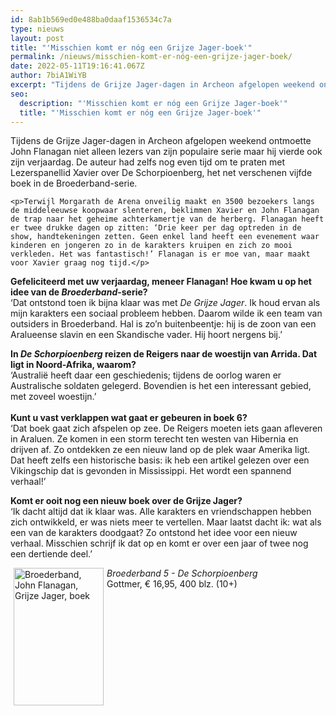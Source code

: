 ```yaml
---
id: 8ab1b569ed0e488ba0daaf1536534c7a
type: nieuws
layout: post
title: "'Misschien komt er nóg een Grijze Jager-boek'"
permalink: /nieuws/misschien-komt-er-nóg-een-grijze-jager-boek/
date: 2022-05-11T19:16:41.067Z
author: 7biA1WiYB
excerpt: "Tijdens de Grijze Jager-dagen in Archeon afgelopen weekend ontmoette John Flanagan niet alleen lezers van zijn populaire serie maar hij vierde ook zijn verjaardag. De auteur had zelfs nog even tijd om te praten met Lezerspanellid Xavier over De Schorpioenberg, het net verschenen vijfde boek in de Broederband-serie.  "
seo:
  description: "'Misschien komt er nóg een Grijze Jager-boek'"
  title: "'Misschien komt er nóg een Grijze Jager-boek'"
---
```

Tijdens de Grijze Jager-dagen in Archeon afgelopen weekend ontmoette John Flanagan niet alleen lezers van zijn populaire serie maar hij vierde ook zijn verjaardag. De auteur had zelfs nog even tijd om te praten met Lezerspanellid Xavier over De Schorpioenberg, het net verschenen vijfde boek in de Broederband-serie.  

    <p>Terwijl Morgarath de Arena onveilig maakt en 3500 bezoekers langs de middeleeuwse koopwaar slenteren, beklimmen Xavier en John Flanagan de trap naar het geheime achterkamertje van de herberg. Flanagan heeft er twee drukke dagen op zitten: ‘Drie keer per dag optreden in de show, handtekeningen zetten. Geen enkel land heeft een evenement waar kinderen en jongeren zo in de karakters kruipen en zich zo mooi verkleden. Het was fantastisch!’ Flanagan is er moe van, maar maakt voor Xavier graag nog tijd.</p>
<p><strong>Gefeliciteerd met uw verjaardag, meneer Flanagan! Hoe kwam u op het idee van de <em>Broederband</em>-serie?</strong><br>‘Dat ontstond toen ik bijna klaar was met <em>De Grijze Jager</em>. Ik houd ervan als mijn karakters een sociaal probleem hebben. Daarom wilde ik een team van outsiders in Broederband. Hal is zo’n buitenbeentje: hij is de zoon van een Aralueense slavin en een Skandische vader. Hij hoort nergens bij.’</p>
<p><strong>In <em>De Schorpioenberg</em> reizen de Reigers naar de woestijn van Arrida. Dat ligt in Noord-Afrika, waarom?</strong><br>‘Australië heeft daar een geschiedenis; tijdens de oorlog waren er Australische soldaten gelegerd. Bovendien is het een interessant gebied, met zoveel woestijn.’<br><br><strong>Kunt u vast verklappen wat gaat er gebeuren in boek 6?</strong><br>‘Dat boek gaat zich afspelen op zee. De Reigers moeten iets gaan afleveren in Araluen. Ze komen in een storm terecht ten westen van Hibernia en drijven af. Zo ontdekken ze een nieuw land op de plek waar Amerika ligt. Dat heeft zelfs een historische basis: ik heb een artikel gelezen over een Vikingschip dat is gevonden in Mississippi. Het wordt een spannend verhaal!’</p>
<p><strong>Komt er ooit nog een nieuw boek over de Grijze Jager?</strong><br>‘Ik dacht altijd dat ik klaar was. Alle karakters en vriendschappen hebben zich ontwikkeld, er was niets meer te vertellen. Maar laatst dacht ik: wat als een van de karakters doodgaat? Zo ontstond het idee voor een nieuw verhaal. Misschien schrijf ik dat op en komt er over een jaar of twee nog een dertiende deel.’</p>
<p><div class="media media-element-container media-teaser media-float-left"><div id="file-3727" class="file file-image file-image-jpeg">

        
  
  <div class="content">
    <a href="/files/de-schorpioenbergjpg"><img alt="Broederband, John Flanagan, Grijze Jager, boek" height="220" width="144" style="float: left; margin-left: 5px; margin-right: 5px;" class="media-element file-teaser" src="https://7dagen.netlify.app/sites/default/files/styles/medium/public/De%20schorpioenberg.jpg?itok=2CagXmAK"></a>  </div>

  
</div>
</div><em>Broederband 5 - De Schorpioenberg</em><br>Gottmer, € 16,95, 400 blz. (10+)  
